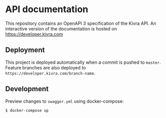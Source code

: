 # API documentation

This repository contains an OpenAPI 3 specification of the Kivra API.
An interactive version of the documentation is hosted on https://developer.kivra.com

## Deployment

This project is deployed automatically when a commit is pushed to `master`.
Feature branches are also deployed to `https://developer.kivra.com/branch-name`.

## Development

Preview changes to `swagger.yml` using docker-compose:

```bash
$ docker-compose up
```
